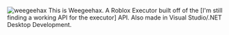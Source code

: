 ![weegeehax](https://github.com/thegameraudi2023/weegeehax-roblox-executor-/assets/154548103/30a59ef4-6cdd-41a9-8e19-2d6b8d4891a4)
This is Weegeehax. A Roblox Executor built off of the [I'm still finding a working API for the executor] API.
Also made in Visual Studio/.NET Desktop Development.
